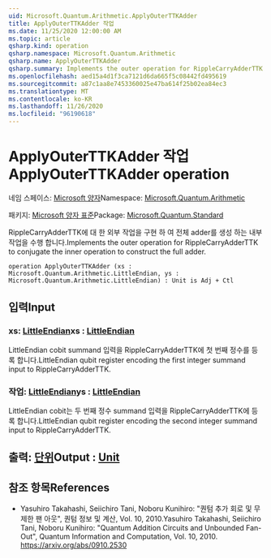 ```yaml
---
uid: Microsoft.Quantum.Arithmetic.ApplyOuterTTKAdder
title: ApplyOuterTTKAdder 작업
ms.date: 11/25/2020 12:00:00 AM
ms.topic: article
qsharp.kind: operation
qsharp.namespace: Microsoft.Quantum.Arithmetic
qsharp.name: ApplyOuterTTKAdder
qsharp.summary: Implements the outer operation for RippleCarryAdderTTK to conjugate the inner operation to construct the full adder.
ms.openlocfilehash: aed15a4d1f3ca7121d6da665f5c08442fd495619
ms.sourcegitcommit: a87c1aa8e7453360025e47ba614f25b02ea84ec3
ms.translationtype: MT
ms.contentlocale: ko-KR
ms.lasthandoff: 11/26/2020
ms.locfileid: "96190618"
---
```

# <a name="applyouterttkadder-operation"></a><span data-ttu-id="42d67-102">ApplyOuterTTKAdder 작업</span><span class="sxs-lookup"><span data-stu-id="42d67-102">ApplyOuterTTKAdder operation</span></span>

<span data-ttu-id="42d67-103">네임 스페이스: [Microsoft 양자](xref:Microsoft.Quantum.Arithmetic)</span><span class="sxs-lookup"><span data-stu-id="42d67-103">Namespace: [Microsoft.Quantum.Arithmetic](xref:Microsoft.Quantum.Arithmetic)</span></span>

<span data-ttu-id="42d67-104">패키지: [Microsoft 양자 표준](https://nuget.org/packages/Microsoft.Quantum.Standard)</span><span class="sxs-lookup"><span data-stu-id="42d67-104">Package: [Microsoft.Quantum.Standard](https://nuget.org/packages/Microsoft.Quantum.Standard)</span></span>


<span data-ttu-id="42d67-105">RippleCarryAdderTTK에 대 한 외부 작업을 구현 하 여 전체 adder를 생성 하는 내부 작업을 수행 합니다.</span><span class="sxs-lookup"><span data-stu-id="42d67-105">Implements the outer operation for RippleCarryAdderTTK to conjugate the inner operation to construct the full adder.</span></span>

```qsharp
operation ApplyOuterTTKAdder (xs : Microsoft.Quantum.Arithmetic.LittleEndian, ys : Microsoft.Quantum.Arithmetic.LittleEndian) : Unit is Adj + Ctl
```


## <a name="input"></a><span data-ttu-id="42d67-106">입력</span><span class="sxs-lookup"><span data-stu-id="42d67-106">Input</span></span>

### <a name="xs--littleendian"></a><span data-ttu-id="42d67-107">xs: [LittleEndian](xref:Microsoft.Quantum.Arithmetic.LittleEndian)</span><span class="sxs-lookup"><span data-stu-id="42d67-107">xs : [LittleEndian](xref:Microsoft.Quantum.Arithmetic.LittleEndian)</span></span>

<span data-ttu-id="42d67-108">LittleEndian cobit summand 입력을 RippleCarryAdderTTK에 첫 번째 정수를 등록 합니다.</span><span class="sxs-lookup"><span data-stu-id="42d67-108">LittleEndian qubit register encoding the first integer summand input to RippleCarryAdderTTK.</span></span>


### <a name="ys--littleendian"></a><span data-ttu-id="42d67-109">작업: [LittleEndian](xref:Microsoft.Quantum.Arithmetic.LittleEndian)</span><span class="sxs-lookup"><span data-stu-id="42d67-109">ys : [LittleEndian](xref:Microsoft.Quantum.Arithmetic.LittleEndian)</span></span>

<span data-ttu-id="42d67-110">LittleEndian cobit는 두 번째 정수 summand 입력을 RippleCarryAdderTTK에 등록 합니다.</span><span class="sxs-lookup"><span data-stu-id="42d67-110">LittleEndian qubit register encoding the second integer summand input to RippleCarryAdderTTK.</span></span>



## <a name="output--unit"></a><span data-ttu-id="42d67-111">출력: [단위](xref:microsoft.quantum.lang-ref.unit)</span><span class="sxs-lookup"><span data-stu-id="42d67-111">Output : [Unit](xref:microsoft.quantum.lang-ref.unit)</span></span>



## <a name="references"></a><span data-ttu-id="42d67-112">참조 항목</span><span class="sxs-lookup"><span data-stu-id="42d67-112">References</span></span>

- <span data-ttu-id="42d67-113">Yasuhiro Takahashi, Seiichiro Tani, Noboru Kunihiro: "퀀텀 추가 회로 및 무제한 팬 아웃", 퀀텀 정보 및 계산, Vol. 10, 2010.</span><span class="sxs-lookup"><span data-stu-id="42d67-113">Yasuhiro Takahashi, Seiichiro Tani, Noboru Kunihiro: "Quantum Addition Circuits and Unbounded Fan-Out", Quantum Information and Computation, Vol. 10, 2010.</span></span>
  https://arxiv.org/abs/0910.2530